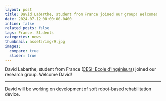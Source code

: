 ```yaml
---
layout: post
title: David Labarthe, student from France joined our group! Welcome!
date: 2024-07-12 08:00:00-0400
inline: false
related_posts: false
tags: France, Students
categories: news
thumbnail: assets/img/9.jpg
images:
  compare: true
  slider: true
---
```


David Labarthe, student from France (<a href="https://www.cesi.fr/">CESI: École d'ingénieurs</a>) joined our research group. Welcome David!

---

David will be working on development of soft robot-based rehabilitation device.
